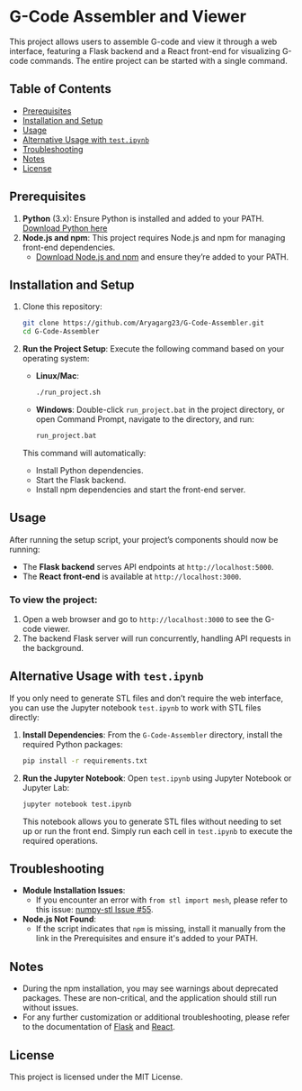 # G-Code Assembler and Viewer

This project allows users to assemble G-code and view it through a web interface, featuring a Flask backend and a React front-end for visualizing G-code commands. The entire project can be started with a single command.

## Table of Contents
- [Prerequisites](#prerequisites)
- [Installation and Setup](#installation-and-setup)
- [Usage](#usage)
- [Alternative Usage with `test.ipynb`](#alternative-usage-with-testipynb)
- [Troubleshooting](#troubleshooting)
- [Notes](#notes)
- [License](#license)

## Prerequisites
1. **Python** (3.x): Ensure Python is installed and added to your PATH. [Download Python here](https://www.python.org/downloads/)
2. **Node.js and npm**: This project requires Node.js and npm for managing front-end dependencies.
   - [Download Node.js and npm](https://nodejs.org/en/download/prebuilt-installer) and ensure they’re added to your PATH.

## Installation and Setup
1. Clone this repository:
   ```bash
   git clone https://github.com/Aryagarg23/G-Code-Assembler.git
   cd G-Code-Assembler
   ```

2. **Run the Project Setup**:
   Execute the following command based on your operating system:

   - **Linux/Mac**:
     ```bash
     ./run_project.sh
     ```
   - **Windows**:
     Double-click `run_project.bat` in the project directory, or open Command Prompt, navigate to the directory, and run:
     ```cmd
     run_project.bat
     ```

   This command will automatically:
   - Install Python dependencies.
   - Start the Flask backend.
   - Install npm dependencies and start the front-end server.

## Usage
After running the setup script, your project’s components should now be running:
- The **Flask backend** serves API endpoints at `http://localhost:5000`.
- The **React front-end** is available at `http://localhost:3000`.

### To view the project:
1. Open a web browser and go to `http://localhost:3000` to see the G-code viewer.
2. The backend Flask server will run concurrently, handling API requests in the background.

## Alternative Usage with `test.ipynb`

If you only need to generate STL files and don’t require the web interface, you can use the Jupyter notebook `test.ipynb` to work with STL files directly:

1. **Install Dependencies**: 
   From the `G-Code-Assembler` directory, install the required Python packages:
   ```bash
   pip install -r requirements.txt
   ```

2. **Run the Jupyter Notebook**:
   Open `test.ipynb` using Jupyter Notebook or Jupyter Lab:
   ```bash
   jupyter notebook test.ipynb
   ```
   
   This notebook allows you to generate STL files without needing to set up or run the front end. Simply run each cell in `test.ipynb` to execute the required operations.

## Troubleshooting
- **Module Installation Issues**:
  - If you encounter an error with `from stl import mesh`, please refer to this issue: [numpy-stl Issue #55](https://github.com/wolph/numpy-stl/issues/55).
- **Node.js Not Found**:
  - If the script indicates that `npm` is missing, install it manually from the link in the Prerequisites and ensure it's added to your PATH.

## Notes
- During the npm installation, you may see warnings about deprecated packages. These are non-critical, and the application should still run without issues.
- For any further customization or additional troubleshooting, please refer to the documentation of [Flask](https://flask.palletsprojects.com/) and [React](https://reactjs.org/).

## License
This project is licensed under the MIT License.
